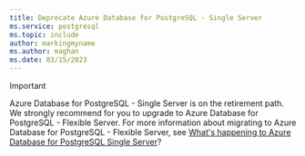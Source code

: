 ```yaml
---
title: Deprecate Azure Database for PostgreSQL - Single Server
ms.service: postgresql
ms.topic: include
author: markingmyname
ms.author: maghan
ms.date: 03/15/2023
---
```


> [!IMPORTANT]
> Azure Database for PostgreSQL - Single Server is on the retirement path. We strongly recommend for you to upgrade to Azure Database for PostgreSQL - Flexible Server. For more information about migrating to Azure Database for PostgreSQL - Flexible Server, see [What's happening to Azure Database for PostgreSQL Single Server](../single-server/whats-happening-to-PostgreSQL-single-server.md)?